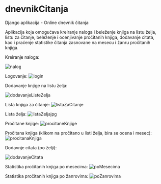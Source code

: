 # dnevnikCitanja
Django aplikacija - Online dnevnik čitanja 

Aplikacija koja omogućava kreiranje naloga i beleženje knjiga na listu želja, listu za čitanje, beleženje i ocenjivanje pročitanih knjiga,
dodavanje citata, kao i praćenje statistike čitanja zasnovane na mesecu i žanru pročitanih knjiga.

Kreiranje naloga:

![nalog](https://user-images.githubusercontent.com/92669289/163710319-b4ef3b42-2b0f-41f8-a0cb-b0af6cef7506.jpg)

Logovanje:
![login](https://user-images.githubusercontent.com/92669289/163710321-3ada1914-8a48-4a3d-8c58-e131a4a247b5.jpg)

Dodavanje knjige na listu želja:

![dodavanjeListeZelja](https://user-images.githubusercontent.com/92669289/163710327-1b4add14-d026-48b6-85df-0cd60ccf16da.jpg)

Lista knjiga za čitanje:
![listaZaCitanje](https://user-images.githubusercontent.com/92669289/163710330-c1419192-beab-4f0f-b4f0-66b56aa0993d.jpg)

Lista želja:
![listaZeljajpg](https://user-images.githubusercontent.com/92669289/163710332-8733eb6f-dc71-4a51-adb9-08ebc9018fcd.jpg)

Pročitane knjige:
![procitaneKnjige](https://user-images.githubusercontent.com/92669289/163710341-bef36fdb-63ae-4846-ad6d-80b47f49a265.jpg)

Pročitana knjiga (klikom na pročitano u listi želja, bira se ocena i mesec):
![procitanaKnjiga](https://user-images.githubusercontent.com/92669289/163710344-4fb59d9d-17b2-4d29-aea6-119b886d0e4e.jpg)

Dodavnje citata (po želji):

![dodavanjeCitata](https://user-images.githubusercontent.com/92669289/163710347-b9c7ae7f-2501-4af9-8f2e-889a26780679.jpg)

Statistika pročitanih knjiga po mesecima:
![poMesecima](https://user-images.githubusercontent.com/92669289/163710349-4fe2a03d-ed14-46cc-a603-1c90f810c155.jpg)

Statistika pročitanih knjiga po žanrovima:
![poZanrovima](https://user-images.githubusercontent.com/92669289/163710351-dc5b7dd9-c16b-4b17-97d5-df2ec4e35c35.jpg)
